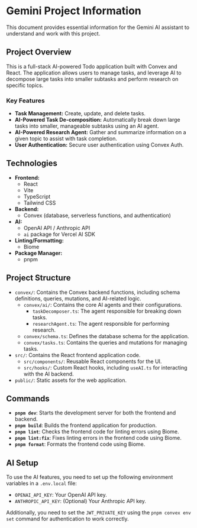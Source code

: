 # Gemini Project Information

This document provides essential information for the Gemini AI assistant to understand and work with this project.

## Project Overview

This is a full-stack AI-powered Todo application built with Convex and React. The application allows users to manage tasks, and leverage AI to decompose large tasks into smaller subtasks and perform research on specific topics.

### Key Features

- **Task Management:** Create, update, and delete tasks.
- **AI-Powered Task De-composition:** Automatically break down large tasks into smaller, manageable subtasks using an AI agent.
- **AI-Powered Research Agent:** Gather and summarize information on a given topic to assist with task completion.
- **User Authentication:** Secure user authentication using Convex Auth.

## Technologies

- **Frontend:**
    - React
    - Vite
    - TypeScript
    - Tailwind CSS
- **Backend:**
    - Convex (database, serverless functions, and authentication)
- **AI:**
    - OpenAI API / Anthropic API
    - `ai` package for Vercel AI SDK
- **Linting/Formatting:**
    - Biome
- **Package Manager:**
    - pnpm

## Project Structure

- `convex/`: Contains the Convex backend functions, including schema definitions, queries, mutations, and AI-related logic.
    - `convex/ai/`: Contains the core AI agents and their configurations.
        - `taskDecomposer.ts`: The agent responsible for breaking down tasks.
        - `researchAgent.ts`: The agent responsible for performing research.
    - `convex/schema.ts`: Defines the database schema for the application.
    - `convex/tasks.ts`: Contains the queries and mutations for managing tasks.
- `src/`: Contains the React frontend application code.
    - `src/components/`: Reusable React components for the UI.
    - `src/hooks/`: Custom React hooks, including `useAI.ts` for interacting with the AI backend.
- `public/`: Static assets for the web application.

## Commands

- **`pnpm dev`**: Starts the development server for both the frontend and backend.
- **`pnpm build`**: Builds the frontend application for production.
- **`pnpm lint`**: Checks the frontend code for linting errors using Biome.
- **`pnpm lint:fix`**: Fixes linting errors in the frontend code using Biome.
- **`pnpm format`**: Formats the frontend code using Biome.

## AI Setup

To use the AI features, you need to set up the following environment variables in a `.env.local` file:

- `OPENAI_API_KEY`: Your OpenAI API key.
- `ANTHROPIC_API_KEY`: (Optional) Your Anthropic API key.

Additionally, you need to set the `JWT_PRIVATE_KEY` using the `pnpm convex env set` command for authentication to work correctly.